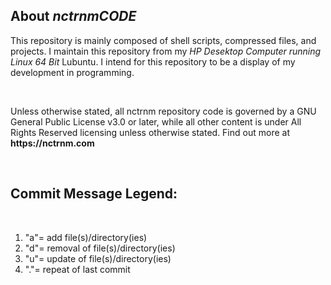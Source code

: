 <!DOCTYPE html>
<html>
<head>
<meta charset="UTF-8"> 
<meta name="author" content="Matthew McGilvery">  
<meta name="author2" content="Nctrnm"> 
<meta name="title" content="Nctrnm Code Repository">
<meta name="description" content="This is a code repository of scripts and programs that help Nctrnm manage my business and personal lives.">
<meta name="keywords" content="nctrnm"
<meta name="keywords" content="Bash, Android, Github, HTML, Shell, Termux, Nctrnm, Shell Scripting, free music archive, nctrnmfm, np, newmusic, michael jackson, lady gaga">
<meta name="robots" content="index, follow">
<meta http-equiv="Content-Type" content="text/html; charset=utf-8">
<meta name="language" content="English">
<meta name="revisit-after" content="1 days">
<meta name="author" content="Matthew McGilvery DBA Nctrnm">

<body>
  <h2>About<em><strong> nctrnmCODE</em></strong></h2>
<p>This repository is mainly composed of shell scripts, compressed files, and projects. 
I maintain this repository from my <i>HP Desektop Computer running Linux 64 Bit</i> Lubuntu. I intend for this repository to be a display of my development in programming.</p> 
<BR>
<p>Unless otherwise stated, all nctrnm repository code is governed by a GNU General Public License v3.0 or later, while all other content is under All Rights Reserved licensing unless otherwise stated. 
Find out more at <strong>https://nctrnm.com</strong>

</p>
<BR>
<h2> Commit Message Legend: </h2>
 <BR>
 <ol>
<li>"a"= add file(s)/directory(ies)</li>
<li>"d"= removal of file(s)/directory(ies)</li>
<li>"u"= update of file(s)/directory(ies)</li>
<li>"."= repeat of last commit</li>
 </ol>
 </body>
</head>
</html>
